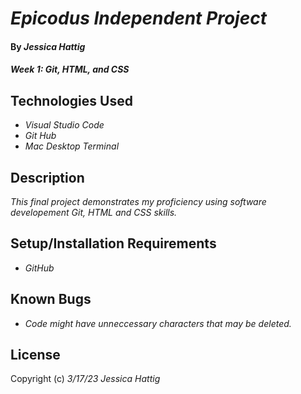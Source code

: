 # _Epicodus Independent Project_

#### By _**Jessica Hattig**_

#### _Week 1: Git, HTML, and CSS_

## Technologies Used

* _Visual Studio Code_
* _Git Hub_
* _Mac Desktop Terminal_

## Description

_This final project demonstrates my proficiency using software developement Git, HTML and CSS skills._

## Setup/Installation Requirements

* _GitHub_

## Known Bugs

* _Code might have unneccessary characters that may be deleted._


## License

Copyright (c) _3/17/23 Jessica Hattig_